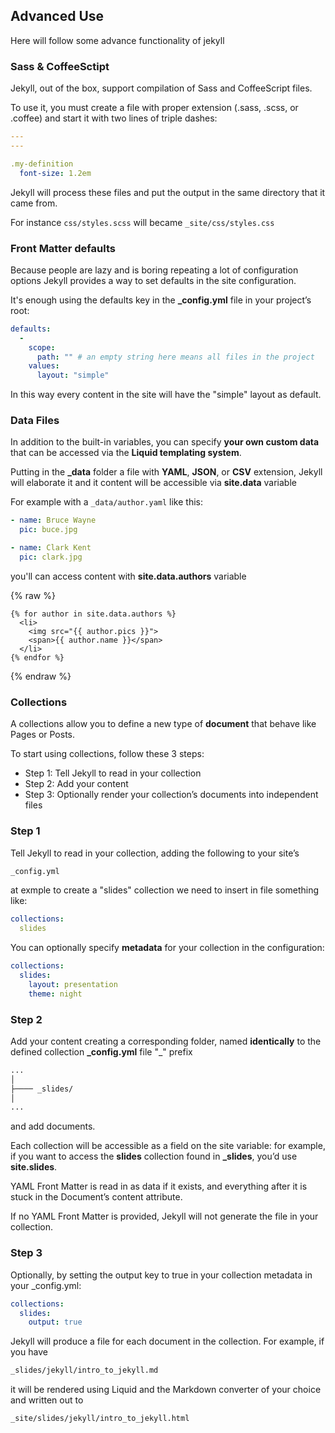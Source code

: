 
## Advanced Use

Here will follow some advance functionality of jekyll

<!-- vertical-slide -->

### Sass & CoffeeSctipt

Jekyll, out of the box, support compilation of Sass and CoffeeScript files.

To use it, you must create a file with proper extension (.sass, .scss, or .coffee) and start it with two lines of triple dashes:

```yaml
---
---

.my-definition
  font-size: 1.2em
```

Jekyll will process these files and put the output in the same directory that it came from.

For instance ```css/styles.scss``` will became ```_site/css/styles.css```

<!-- vertical-slide -->

### Front Matter defaults

Because people are lazy and is boring repeating a lot of configuration options Jekyll provides a way to set defaults in the site configuration.

It's enough using the defaults key in the **\_config.yml** file in your project’s root:

```yaml
defaults:
  -
    scope:
      path: "" # an empty string here means all files in the project
    values:
      layout: "simple"
```

In this way every content in the site will have the "simple" layout as default.

<!-- vertical-slide -->

### Data Files

In addition to the built-in variables, you can specify **your own custom data** that can be accessed via the **Liquid templating system**.

Putting in the **\_data** folder a file with **YAML**, **JSON**, or **CSV** extension, Jekyll will elaborate it and it content will be accessible via **site.data** variable

For example with a ```_data/author.yaml``` like this:

```yaml
- name: Bruce Wayne
  pic: buce.jpg

- name: Clark Kent
  pic: clark.jpg
```

you'll can access content with **site.data.authors** variable

{% raw %}
```liquid
{% for author in site.data.authors %}
  <li>
    <img src="{{ author.pics }}">
    <span>{{ author.name }}</span>
  </li>
{% endfor %}
```
{% endraw %}


<!-- vertical-slide -->

### Collections

A collections allow you to define a new type of **document** that behave like Pages or Posts.

To start using collections, follow these 3 steps:

* Step 1: Tell Jekyll to read in your collection
* Step 2: Add your content
* Step 3: Optionally render your collection’s documents into independent files

<!-- vertical-slide -->

### Step 1

Tell Jekyll to read in your collection, adding the following to your site’s 

```sh
_config.yml
```

at exmple to create a "slides" collection we need to insert in file something like:

```yaml
collections:
  slides
```

You can optionally specify **metadata** for your collection in the configuration:

```yaml
collections:
  slides:
    layout: presentation
    theme: night
```
<!-- vertical-slide -->

### Step 2

Add your content creating a corresponding folder, named **identically** to the defined collection __\_config.yml__ file "_" prefix 

```sh
...
│
├──── _slides/
│
...
```

and add documents.

Each collection will be accessible as a field on the site variable: for example, if you want to access the **slides** collection found in **\_slides**, you’d use **site.slides**.

YAML Front Matter is read in as data if it exists, and everything after it is stuck in the Document’s content attribute.

If no YAML Front Matter is provided, Jekyll will not generate the file in your collection.

<!-- vertical-slide -->

### Step 3

Optionally, by setting the output key to true in your collection metadata in your _config.yml:

```yaml
collections:
  slides:
    output: true
```

Jekyll will produce a file for each document in the collection.
For example, if you have

```sh
_slides/jekyll/intro_to_jekyll.md
```

it will be rendered using Liquid and the Markdown converter of your choice and written out to 

```sh
_site/slides/jekyll/intro_to_jekyll.html
 ```

<!-- next-slide -->